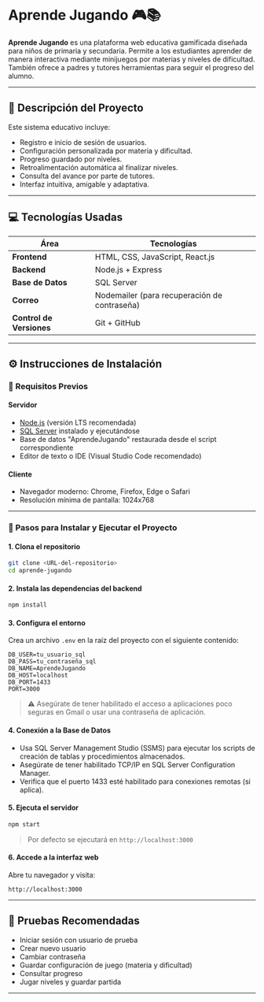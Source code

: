 # Aprende Jugando 🎮📚

**Aprende Jugando** es una plataforma web educativa gamificada diseñada para niños de primaria y secundaria. Permite a los estudiantes aprender de manera interactiva mediante minijuegos por materias y niveles de dificultad. También ofrece a padres y tutores herramientas para seguir el progreso del alumno.

---

## 🧠 Descripción del Proyecto

Este sistema educativo incluye:
- Registro e inicio de sesión de usuarios.
- Configuración personalizada por materia y dificultad.
- Progreso guardado por niveles.
- Retroalimentación automática al finalizar niveles.
- Consulta del avance por parte de tutores.
- Interfaz intuitiva, amigable y adaptativa.

---

## 💻 Tecnologías Usadas

| Área         | Tecnologías |
|--------------|-------------|
| **Frontend** | HTML, CSS, JavaScript, React.js |
| **Backend**  | Node.js + Express |
| **Base de Datos** | SQL Server |
| **Correo**   | Nodemailer (para recuperación de contraseña) |
| **Control de Versiones** | Git + GitHub |

---

## ⚙️ Instrucciones de Instalación

### 🔸 Requisitos Previos

#### Servidor
- [Node.js](https://nodejs.org/) (versión LTS recomendada)
- [SQL Server](https://www.microsoft.com/es-es/sql-server) instalado y ejecutándose
- Base de datos "AprendeJugando" restaurada desde el script correspondiente
- Editor de texto o IDE (Visual Studio Code recomendado)

#### Cliente
- Navegador moderno: Chrome, Firefox, Edge o Safari
- Resolución mínima de pantalla: 1024x768

---

### 🔸 Pasos para Instalar y Ejecutar el Proyecto

#### 1. Clona el repositorio
```bash
git clone <URL-del-repositorio>
cd aprende-jugando
```

#### 2. Instala las dependencias del backend
```bash
npm install
```

#### 3. Configura el entorno
Crea un archivo `.env` en la raíz del proyecto con el siguiente contenido:

```
DB_USER=tu_usuario_sql
DB_PASS=tu_contraseña_sql
DB_NAME=AprendeJugando
DB_HOST=localhost
DB_PORT=1433
PORT=3000
```

> ⚠️ Asegúrate de tener habilitado el acceso a aplicaciones poco seguras en Gmail o usar una contraseña de aplicación.

#### 4. Conexión a la Base de Datos

- Usa SQL Server Management Studio (SSMS) para ejecutar los scripts de creación de tablas y procedimientos almacenados.
- Asegúrate de tener habilitado TCP/IP en SQL Server Configuration Manager.
- Verifica que el puerto 1433 esté habilitado para conexiones remotas (si aplica).

#### 5. Ejecuta el servidor
```bash
npm start
```
> Por defecto se ejecutará en `http://localhost:3000`

#### 6. Accede a la interfaz web
Abre tu navegador y visita:
```
http://localhost:3000
```

---

## 🧪 Pruebas Recomendadas

- Iniciar sesión con usuario de prueba
- Crear nuevo usuario
- Cambiar contraseña
- Guardar configuración de juego (materia y dificultad)
- Consultar progreso
- Jugar niveles y guardar partida

---
